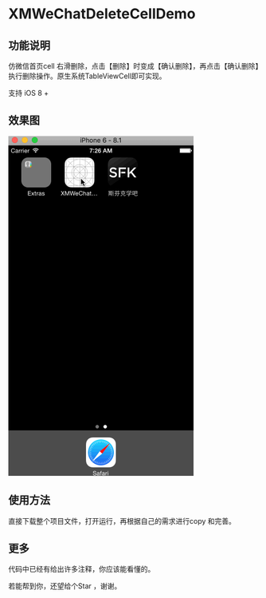 # XMWeChatDeleteCellDemo

## 功能说明
仿微信首页cell 右滑删除，点击【删除】时变成【确认删除】，再点击【确认删除】执行删除操作。原生系统TableViewCell即可实现。

支持 iOS 8 +

## 效果图

![预览图](https://github.com/CoderJasonSu/XMWeChatDeleteCellDemo/blob/master/iOS8cellDelete.gif)

## 使用方法
直接下载整个项目文件，打开运行，再根据自己的需求进行copy 和完善。

## 更多
代码中已经有给出许多注释，你应该能看懂的。

若能帮到你，还望给个Star ，谢谢。

